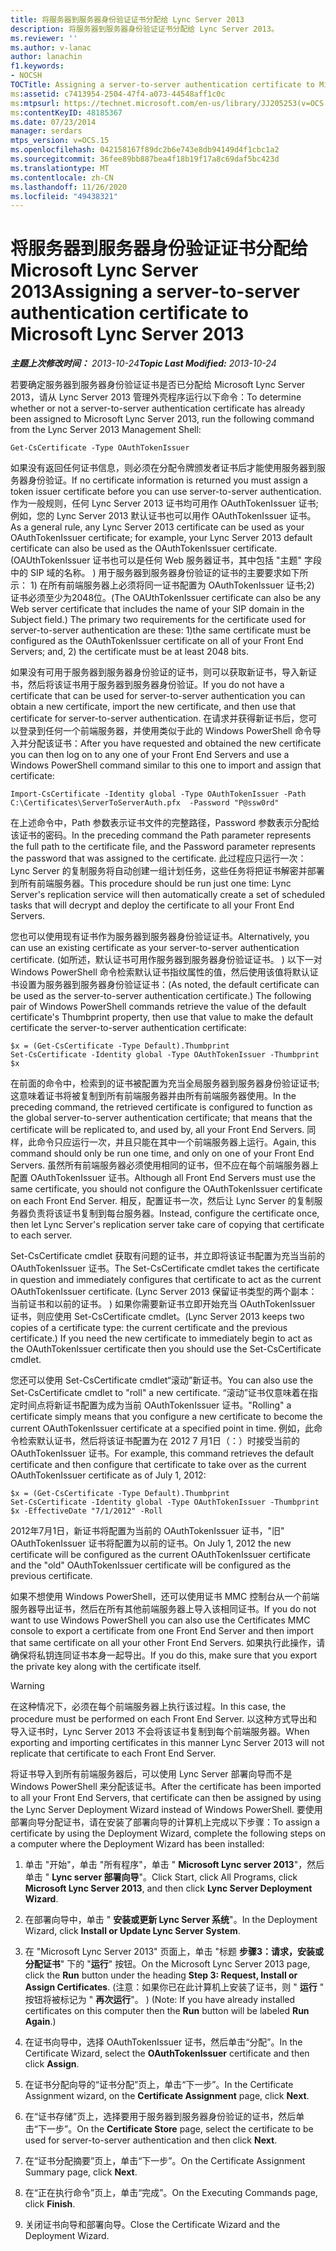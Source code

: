 ```yaml
---
title: 将服务器到服务器身份验证证书分配给 Lync Server 2013
description: 将服务器到服务器身份验证证书分配给 Lync Server 2013。
ms.reviewer: ''
ms.author: v-lanac
author: lanachin
f1.keywords:
- NOCSH
TOCTitle: Assigning a server-to-server authentication certificate to Microsoft Lync Server 2013
ms:assetid: c7413954-2504-47f4-a073-44548aff1c0c
ms:mtpsurl: https://technet.microsoft.com/en-us/library/JJ205253(v=OCS.15)
ms:contentKeyID: 48185367
ms.date: 07/23/2014
manager: serdars
mtps_version: v=OCS.15
ms.openlocfilehash: 042158167f89dc2b6e743e8db94149d4f1cbc1a2
ms.sourcegitcommit: 36fee89bb887bea4f18b19f17a8c69daf5bc423d
ms.translationtype: MT
ms.contentlocale: zh-CN
ms.lasthandoff: 11/26/2020
ms.locfileid: "49438321"
---
```

# <a name="assigning-a-server-to-server-authentication-certificate-to-microsoft-lync-server-2013"></a><span data-ttu-id="e1499-103">将服务器到服务器身份验证证书分配给 Microsoft Lync Server 2013</span><span class="sxs-lookup"><span data-stu-id="e1499-103">Assigning a server-to-server authentication certificate to Microsoft Lync Server 2013</span></span>

<div data-xmlns="http://www.w3.org/1999/xhtml">

<div class="topic" data-xmlns="http://www.w3.org/1999/xhtml" data-msxsl="urn:schemas-microsoft-com:xslt" data-cs="https://msdn.microsoft.com/">

<div data-asp="https://msdn2.microsoft.com/asp">



</div>

<div id="mainSection">

<div id="mainBody"><span data-ttu-id="e1499-104">

<span> </span></span><span class="sxs-lookup"><span data-stu-id="e1499-104">

<span> </span></span></span>

<span data-ttu-id="e1499-105">_**主题上次修改时间：** 2013-10-24_</span><span class="sxs-lookup"><span data-stu-id="e1499-105">_**Topic Last Modified:** 2013-10-24_</span></span>

<span data-ttu-id="e1499-106">若要确定服务器到服务器身份验证证书是否已分配给 Microsoft Lync Server 2013，请从 Lync Server 2013 管理外壳程序运行以下命令：</span><span class="sxs-lookup"><span data-stu-id="e1499-106">To determine whether or not a server-to-server authentication certificate has already been assigned to Microsoft Lync Server 2013, run the following command from the Lync Server 2013 Management Shell:</span></span>

    Get-CsCertificate -Type OAuthTokenIssuer

<span data-ttu-id="e1499-107">如果没有返回任何证书信息，则必须在分配令牌颁发者证书后才能使用服务器到服务器身份验证。</span><span class="sxs-lookup"><span data-stu-id="e1499-107">If no certificate information is returned you must assign a token issuer certificate before you can use server-to-server authentication.</span></span> <span data-ttu-id="e1499-108">作为一般规则，任何 Lync Server 2013 证书均可用作 OAuthTokenIssuer 证书;例如，您的 Lync Server 2013 默认证书也可以用作 OAuthTokenIssuer 证书。</span><span class="sxs-lookup"><span data-stu-id="e1499-108">As a general rule, any Lync Server 2013 certificate can be used as your OAuthTokenIssuer certificate; for example, your Lync Server 2013 default certificate can also be used as the OAuthTokenIssuer certificate.</span></span> <span data-ttu-id="e1499-109"> (OAUthTokenIssuer 证书也可以是任何 Web 服务器证书，其中包括 "主题" 字段中的 SIP 域的名称。 ) 用于服务器到服务器身份验证的证书的主要要求如下所示： 1) 在所有前端服务器上必须将同一证书配置为 OAuthTokenIssuer 证书;2) 证书必须至少为2048位。</span><span class="sxs-lookup"><span data-stu-id="e1499-109">(The OAUthTokenIssuer certificate can also be any Web server certificate that includes the name of your SIP domain in the Subject field.) The primary two requirements for the certificate used for server-to-server authentication are these: 1)the same certificate must be configured as the OAuthTokenIssuer certificate on all of your Front End Servers; and, 2) the certificate must be at least 2048 bits.</span></span>

<span data-ttu-id="e1499-110">如果没有可用于服务器到服务器身份验证的证书，则可以获取新证书，导入新证书，然后将该证书用于服务器到服务器身份验证。</span><span class="sxs-lookup"><span data-stu-id="e1499-110">If you do not have a certificate that can be used for server-to-server authentication you can obtain a new certificate, import the new certificate, and then use that certificate for server-to-server authentication.</span></span> <span data-ttu-id="e1499-111">在请求并获得新证书后，您可以登录到任何一个前端服务器，并使用类似于此的 Windows PowerShell 命令导入并分配该证书：</span><span class="sxs-lookup"><span data-stu-id="e1499-111">After you have requested and obtained the new certificate you can then log on to any one of your Front End Servers and use a Windows PowerShell command similar to this one to import and assign that certificate:</span></span>

    Import-CsCertificate -Identity global -Type OAuthTokenIssuer -Path C:\Certificates\ServerToServerAuth.pfx  -Password "P@ssw0rd"

<span data-ttu-id="e1499-112">在上述命令中，Path 参数表示证书文件的完整路径，Password 参数表示分配给该证书的密码。</span><span class="sxs-lookup"><span data-stu-id="e1499-112">In the preceding command the Path parameter represents the full path to the certificate file, and the Password parameter represents the password that was assigned to the certificate.</span></span> <span data-ttu-id="e1499-113">此过程应只运行一次： Lync Server 的复制服务将自动创建一组计划任务，这些任务将把证书解密并部署到所有前端服务器。</span><span class="sxs-lookup"><span data-stu-id="e1499-113">This procedure should be run just one time: Lync Server's replication service will then automatically create a set of scheduled tasks that will decrypt and deploy the certificate to all your Front End Servers.</span></span>

<span data-ttu-id="e1499-114">您也可以使用现有证书作为服务器到服务器身份验证证书。</span><span class="sxs-lookup"><span data-stu-id="e1499-114">Alternatively, you can use an existing certificate as your server-to-server authentication certificate.</span></span> <span data-ttu-id="e1499-115"> (如所述，默认证书可用作服务器到服务器身份验证证书。 ) 以下一对 Windows PowerShell 命令检索默认证书指纹属性的值，然后使用该值将默认证书设置为服务器到服务器身份验证证书：</span><span class="sxs-lookup"><span data-stu-id="e1499-115">(As noted, the default certificate can be used as the server-to-server authentication certificate.) The following pair of Windows PowerShell commands retrieve the value of the default certificate's Thumbprint property, then use that value to make the default certificate the server-to-server authentication certificate:</span></span>

    $x = (Get-CsCertificate -Type Default).Thumbprint
    Set-CsCertificate -Identity global -Type OAuthTokenIssuer -Thumbprint $x

<span data-ttu-id="e1499-116">在前面的命令中，检索到的证书被配置为充当全局服务器到服务器身份验证证书;这意味着证书将被复制到所有前端服务器并由所有前端服务器使用。</span><span class="sxs-lookup"><span data-stu-id="e1499-116">In the preceding command, the retrieved certificate is configured to function as the global server-to-server authentication certificate; that means that the certificate will be replicated to, and used by, all your Front End Servers.</span></span> <span data-ttu-id="e1499-117">同样，此命令只应运行一次，并且只能在其中一个前端服务器上运行。</span><span class="sxs-lookup"><span data-stu-id="e1499-117">Again, this command should only be run one time, and only on one of your Front End Servers.</span></span> <span data-ttu-id="e1499-118">虽然所有前端服务器必须使用相同的证书，但不应在每个前端服务器上配置 OAuthTokenIssuer 证书。</span><span class="sxs-lookup"><span data-stu-id="e1499-118">Although all Front End Servers must use the same certificate, you should not configure the OAuthTokenIssuer certificate on each Front End Server.</span></span> <span data-ttu-id="e1499-119">相反，配置证书一次，然后让 Lync Server 的复制服务器负责将该证书复制到每台服务器。</span><span class="sxs-lookup"><span data-stu-id="e1499-119">Instead, configure the certificate once, then let Lync Server's replication server take care of copying that certificate to each server.</span></span>

<span data-ttu-id="e1499-120">Set-CsCertificate cmdlet 获取有问题的证书，并立即将该证书配置为充当当前的 OAuthTokenIssuer 证书。</span><span class="sxs-lookup"><span data-stu-id="e1499-120">The Set-CsCertificate cmdlet takes the certificate in question and immediately configures that certificate to act as the current OAuthTokenIssuer certificate.</span></span> <span data-ttu-id="e1499-121"> (Lync Server 2013 保留证书类型的两个副本：当前证书和以前的证书。 ) 如果你需要新证书立即开始充当 OAuthTokenIssuer 证书，则应使用 Set-CsCertificate cmdlet。</span><span class="sxs-lookup"><span data-stu-id="e1499-121">(Lync Server 2013 keeps two copies of a certificate type: the current certificate and the previous certificate.) If you need the new certificate to immediately begin to act as the OAuthTokenIssuer certificate then you should use the Set-CsCertificate cmdlet.</span></span>

<span data-ttu-id="e1499-122">您还可以使用 Set-CsCertificate cmdlet“滚动”新证书。</span><span class="sxs-lookup"><span data-stu-id="e1499-122">You can also use the Set-CsCertificate cmdlet to "roll" a new certificate.</span></span> <span data-ttu-id="e1499-123">“滚动”证书仅意味着在指定时间点将新证书配置为成为当前 OAuthTokenIssuer 证书。</span><span class="sxs-lookup"><span data-stu-id="e1499-123">"Rolling" a certificate simply means that you configure a new certificate to become the current OAuthTokenIssuer certificate at a specified point in time.</span></span> <span data-ttu-id="e1499-124">例如，此命令检索默认证书，然后将该证书配置为在 2012 7 月1日（：）时接受当前的 OAuthTokenIssuer 证书。</span><span class="sxs-lookup"><span data-stu-id="e1499-124">For example, this command retrieves the default certificate and then configure that certificate to take over as the current OAuthTokenIssuer certificate as of July 1, 2012:</span></span>

    $x = (Get-CsCertificate -Type Default).Thumbprint
    Set-CsCertificate -Identity global -Type OAuthTokenIssuer -Thumbprint $x -EffectiveDate "7/1/2012" -Roll

<span data-ttu-id="e1499-125">2012年7月1日，新证书将配置为当前的 OAuthTokenIssuer 证书，"旧" OAuthTokenIssuer 证书将配置为以前的证书。</span><span class="sxs-lookup"><span data-stu-id="e1499-125">On July 1, 2012 the new certificate will be configured as the current OAuthTokenIssuer certificate and the "old" OAuthTokenIssuer certificate will be configured as the previous certificate.</span></span>

<span data-ttu-id="e1499-126">如果不想使用 Windows PowerShell，还可以使用证书 MMC 控制台从一个前端服务器导出证书，然后在所有其他前端服务器上导入该相同证书。</span><span class="sxs-lookup"><span data-stu-id="e1499-126">If you do not want to use Windows PowerShell you can also use the Certificates MMC console to export a certificate from one Front End Server and then import that same certificate on all your other Front End Servers.</span></span> <span data-ttu-id="e1499-127">如果执行此操作，请确保将私钥连同证书本身一起导出。</span><span class="sxs-lookup"><span data-stu-id="e1499-127">If you do this, make sure that you export the private key along with the certificate itself.</span></span>

<div>


> [!WARNING]
> <span data-ttu-id="e1499-128">在这种情况下，必须在每个前端服务器上执行该过程。</span><span class="sxs-lookup"><span data-stu-id="e1499-128">In this case, the procedure must be performed on each Front End Server.</span></span> <span data-ttu-id="e1499-129">以这种方式导出和导入证书时，Lync Server 2013 不会将该证书复制到每个前端服务器。</span><span class="sxs-lookup"><span data-stu-id="e1499-129">When exporting and importing certificates in this manner Lync Server 2013 will not replicate that certificate to each Front End Server.</span></span>



</div>

<span data-ttu-id="e1499-130">将证书导入到所有前端服务器后，可以使用 Lync Server 部署向导而不是 Windows PowerShell 来分配该证书。</span><span class="sxs-lookup"><span data-stu-id="e1499-130">After the certificate has been imported to all your Front End Servers, that certificate can then be assigned by using the Lync Server Deployment Wizard instead of Windows PowerShell.</span></span> <span data-ttu-id="e1499-131">要使用部署向导分配证书，请在安装了部署向导的计算机上完成以下步骤：</span><span class="sxs-lookup"><span data-stu-id="e1499-131">To assign a certificate by using the Deployment Wizard, complete the following steps on a computer where the Deployment Wizard has been installed:</span></span>

1.  <span data-ttu-id="e1499-132">单击 "开始"，单击 "所有程序"，单击 " **Microsoft Lync server 2013**"，然后单击 " **Lync server 部署向导**"。</span><span class="sxs-lookup"><span data-stu-id="e1499-132">Click Start, click All Programs, click **Microsoft Lync Server 2013**, and then click **Lync Server Deployment Wizard**.</span></span>

2.  <span data-ttu-id="e1499-133">在部署向导中，单击 " **安装或更新 Lync Server 系统**"。</span><span class="sxs-lookup"><span data-stu-id="e1499-133">In the Deployment Wizard, click **Install or Update Lync Server System**.</span></span>

3.  <span data-ttu-id="e1499-134">在 "Microsoft Lync Server 2013" 页面上，单击 "标题 **步骤3：请求，安装或分配证书**" 下的 "**运行**" 按钮。</span><span class="sxs-lookup"><span data-stu-id="e1499-134">On the Microsoft Lync Server 2013 page, click the **Run** button under the heading **Step 3: Request, Install or Assign Certificates**.</span></span> <span data-ttu-id="e1499-135"> (注意：如果你已在此计算机上安装了证书，则 " **运行** " 按钮将被标记为 " **再次运行**"。 ) </span><span class="sxs-lookup"><span data-stu-id="e1499-135">(Note: If you have already installed certificates on this computer then the **Run** button will be labeled **Run Again**.)</span></span>

4.  <span data-ttu-id="e1499-136">在证书向导中，选择 OAuthTokenIssuer 证书，然后单击“分配”。</span><span class="sxs-lookup"><span data-stu-id="e1499-136">In the Certificate Wizard, select the **OAuthTokenIssuer** certificate and then click **Assign**.</span></span>

5.  <span data-ttu-id="e1499-137">在证书分配向导的“证书分配”页上，单击“下一步”。</span><span class="sxs-lookup"><span data-stu-id="e1499-137">In the Certificate Assignment wizard, on the **Certificate Assignment** page, click **Next**.</span></span>

6.  <span data-ttu-id="e1499-138">在“证书存储”页上，选择要用于服务器到服务器身份验证的证书，然后单击“下一步”。</span><span class="sxs-lookup"><span data-stu-id="e1499-138">On the **Certificate Store** page, select the certificate to be used for server-to-server authentication and then click **Next**.</span></span>

7.  <span data-ttu-id="e1499-139">在“证书分配摘要”页上，单击“下一步”。</span><span class="sxs-lookup"><span data-stu-id="e1499-139">On the Certificate Assignment Summary page, click **Next**.</span></span>

8.  <span data-ttu-id="e1499-140">在“正在执行命令”页上，单击“完成”。</span><span class="sxs-lookup"><span data-stu-id="e1499-140">On the Executing Commands page, click **Finish**.</span></span>

9.  <span data-ttu-id="e1499-141">关闭证书向导和部署向导。</span><span class="sxs-lookup"><span data-stu-id="e1499-141">Close the Certificate Wizard and the Deployment Wizard.</span></span>

<span data-ttu-id="e1499-142"></div>

<span> </span>

</div>

</div>

</span><span class="sxs-lookup"><span data-stu-id="e1499-142"></div>

<span> </span>

</div>

</div>

</span></span></div>

